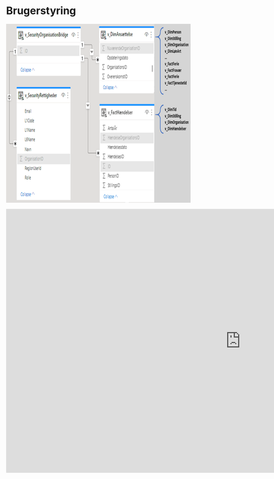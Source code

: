 # Brugerstyring

<!-- ERD, brugerstyring -->
<center>
 <img src="Images/ERD_Brugerstyring.png" height="488" width="550" alt="ERD (PBI), brugerstyring" style="vertical-align:middle"/>
</center>
<br>



<!-- Embed iFrame. word-doc: Brugerstyring.docx" på OneDrive-->
<center>
<iframe src="https://regionh-my.sharepoint.com/personal/stefan_sajin-henningsen_regionh_dk/_layouts/15/Doc.aspx?sourcedoc={0e624a26-13b0-4f1c-8729-b16bf20cb610}&amp;action=embedview&amp;wdEmbedCode=0&amp;wdPrint=0&wdToolbar=FALSE" height="720" width="1280" frameborder="0" seamless="yes"></iframe>
</center>
<br>
